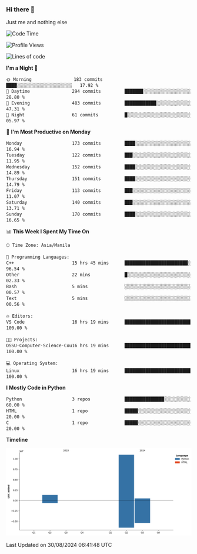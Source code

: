 ### Hi there 👋

Just me and nothing else


<!--START_SECTION:waka-->
![Code Time](http://img.shields.io/badge/Code%20Time-626%20hrs%2034%20mins-blue)

![Profile Views](http://img.shields.io/badge/Profile%20Views-0-blue)

![Lines of code](https://img.shields.io/badge/From%20Hello%20World%20I%27ve%20Written-12.7%20million%20lines%20of%20code-blue)

**I'm a Night 🦉** 

```text
🌞 Morning                183 commits         ████░░░░░░░░░░░░░░░░░░░░░   17.92 % 
🌆 Daytime                294 commits         ███████░░░░░░░░░░░░░░░░░░   28.80 % 
🌃 Evening                483 commits         ████████████░░░░░░░░░░░░░   47.31 % 
🌙 Night                  61 commits          █░░░░░░░░░░░░░░░░░░░░░░░░   05.97 % 
```
📅 **I'm Most Productive on Monday** 

```text
Monday                   173 commits         ████░░░░░░░░░░░░░░░░░░░░░   16.94 % 
Tuesday                  122 commits         ███░░░░░░░░░░░░░░░░░░░░░░   11.95 % 
Wednesday                152 commits         ████░░░░░░░░░░░░░░░░░░░░░   14.89 % 
Thursday                 151 commits         ████░░░░░░░░░░░░░░░░░░░░░   14.79 % 
Friday                   113 commits         ███░░░░░░░░░░░░░░░░░░░░░░   11.07 % 
Saturday                 140 commits         ███░░░░░░░░░░░░░░░░░░░░░░   13.71 % 
Sunday                   170 commits         ████░░░░░░░░░░░░░░░░░░░░░   16.65 % 
```


📊 **This Week I Spent My Time On** 

```text
🕑︎ Time Zone: Asia/Manila

💬 Programming Languages: 
C++                      15 hrs 45 mins      ████████████████████████░   96.54 % 
Other                    22 mins             █░░░░░░░░░░░░░░░░░░░░░░░░   02.33 % 
Bash                     5 mins              ░░░░░░░░░░░░░░░░░░░░░░░░░   00.57 % 
Text                     5 mins              ░░░░░░░░░░░░░░░░░░░░░░░░░   00.56 % 

🔥 Editors: 
VS Code                  16 hrs 19 mins      █████████████████████████   100.00 % 

🐱‍💻 Projects: 
OSSU-Computer-Science-Cou16 hrs 19 mins      █████████████████████████   100.00 % 

💻 Operating System: 
Linux                    16 hrs 19 mins      █████████████████████████   100.00 % 
```

**I Mostly Code in Python** 

```text
Python                   3 repos             ███████████████░░░░░░░░░░   60.00 % 
HTML                     1 repo              █████░░░░░░░░░░░░░░░░░░░░   20.00 % 
C                        1 repo              █████░░░░░░░░░░░░░░░░░░░░   20.00 % 
```



**Timeline**

![Lines of Code chart](https://raw.githubusercontent.com/brutist/brutist/main/assets/bar_graph.png)


 Last Updated on 30/08/2024 06:41:48 UTC
<!--END_SECTION:waka-->
